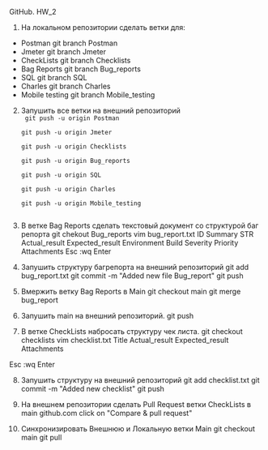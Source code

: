 GitHub. HW_2
1. На локальном репозитории сделать ветки для:
- Postman git branch Postman
- Jmeter git branch Jmeter
- CheckLists git branch Checklists
- Bag Reports git branch Bug_reports
- SQL git branch SQL
- Charles git branch Charles
- Mobile testing git branch Mobile_testing

2. Запушить все ветки на внешний репозиторий  
<code> git push -u origin Postman  
git push -u origin Jmeter  
git push -u origin Checklists  
git push -u origin Bug_reports  
git push -u origin SQL  
git push -u origin Charles  
git push -u origin Mobile_testing  
	</code>

3. В ветке Bag Reports сделать текстовый документ со структурой баг репорта
git chekout Bug_reports
vim bug_report.txt
	ID
	Summary
	STR
	Actual_result
	Expected_result
	Environment
	Build
	Severity
	Priority
	Attachments
Esc :wq Enter

4. Запушить структуру багрепорта на внешний репозиторий
git add bug_report.txt
git commit -m "Added new file Bug_report"
git push

5. Вмержить ветку Bag Reports в Main
git checkout main
git merge bug_report

6. Запушить main на внешний репозиторий.
git push

7. В ветке CheckLists набросать структуру чек листа.
git checkout checklists
vim checklist.txt
	Title
	Actual_result
	Expected_result
	Attachments

Esc :wq Enter

8. Запушить структуру на внешний репозиторий
git add checklist.txt
git commit -m "Added new checklist"
git push

9. На внешнем репозитории сделать Pull Request ветки CheckLists в main
github.com
click on "Compare & pull request"

10. Синхронизировать Внешнюю и Локальную ветки Main
git checkout main
git pull
